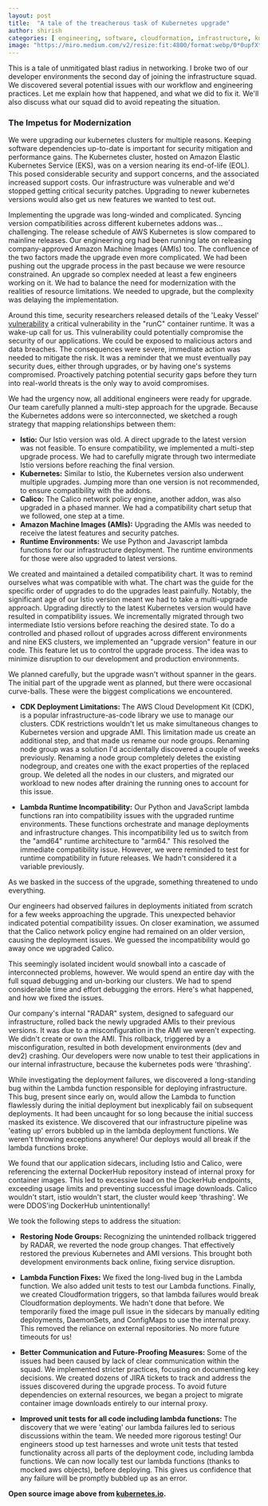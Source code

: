 ```yaml
---
layout: post
title:  "A tale of the treacherous task of Kubernetes upgrade"
author: shirish
categories: [ engineering, software, cloudformation, infrastructure, kubernetes ]
image: "https://miro.medium.com/v2/resize:fit:4800/format:webp/0*0upfXtjqscQ5NQfN.png"
---
```


This is a tale of unmitigated blast radius in networking. I broke two of our developer environments the second day of joining the infrastructure squad. We discovered several potential issues with our workflow and engineering practices. Let me explain how that happened, and what we did to fix it. We'll also discuss what our squad did to avoid repeating the situation. 

### The Impetus for Modernization

We were upgrading our kubernetes clusters for multiple reasons. Keeping software dependencies up-to-date is important for security mitigation and performance gains.  The Kubernetes cluster, hosted on Amazon Elastic Kubernetes Service (EKS), was  on a version nearing its end-of-life (EOL). This posed considerable security and support concerns, and the associated increased support costs. Our infrastructure was vulnerable and we'd stopped getting critical security patches. Upgrading to newer kubernetes versions would also get us new features we wanted to test out.

Implementing the upgrade was long-winded and complicated. Syncing version compatibilities across different kubernetes addons was... challenging. The release schedule of AWS Kubernetes is  slow compared to mainline releases. Our engineering org had been running late on releasing company-approved Amazon Machine Images (AMIs) too. The confluence of the two factors made the upgrade even more complicated. We had been pushing out the upgrade process in the past because we were resource constrained. An upgrade so complex needed at least a few engineers working on it. We had to balance the need for modernization with the realities of resource limitations. We needed to upgrade, but the complexity was delaying the implementation.

Around this time, security researchers released details of the 'Leaky Vessel' [vulnerability](https://snyk.io/blog/leaky-vessels-docker-runc-container-breakout-vulnerabilities/) a critical vulnerability in the "runC" container runtime. It was a wake-up call for us. This vulnerability could potentially compromise the security of our applications.  We could be exposed to malicious actors and data breaches. The consequences were severe, immediate action was needed to mitigate the risk. It was a reminder that we must eventually pay security dues, either through upgrades, or by having one's systems compromised. Proactively patching potential security gaps before they turn into real-world threats is the only way to avoid compromises.

We had the urgency now, all additional engineers were ready for upgrade. Our team carefully planned a multi-step approach for the upgrade. Because the Kubernetes addons were so interconnected, we sketched a rough strategy that mapping relationships between them:

* **Istio:** Our Istio version was old. A direct upgrade to the latest version was not feasible. To ensure compatibility, we implemented a multi-step upgrade process. We had to carefully migrate through two intermediate Istio versions before reaching the final version.
* **Kubernetes:** Similar to Istio, the Kubernetes version also underwent multiple upgrades. Jumping more than one version is not recommended, to ensure compatibility with the addons.
* **Calico:** The Calico network policy engine, another addon, was also upgraded in a phased manner. We had a compatibility chart setup that we followed, one step at a time.
* **Amazon Machine Images (AMIs):** Upgrading the AMIs was needed to receive the latest features and security patches.
* **Runtime Environments:** We use Python and Javascript lambda functions for our infrastructure deployment. The runtime environments for those were also upgraded to latest versions.

We created and maintained a detailed compatibility chart. It was to remind ourselves what was compatible with what. The chart was the guide for the specific order of upgrades to do the upgrades least painfully. Notably, the significant age of our Istio version meant we had to take a multi-upgrade approach. Upgrading directly to the latest Kubernetes version would have resulted in compatibility issues. We incrementally migrated through two intermediate Istio versions before reaching the desired state. To do a controlled and phased rollout of upgrades across different environments and nine EKS clusters, we implemented an "upgrade version" feature in our code. This feature let us to control the upgrade process. The idea was to minimize disruption to our development and production environments.

We planned carefully, but the upgrade wasn't without spanner in the gears. The initial part of the upgrade went as planned, but there were occasional curve-balls. These were the biggest complications we encountered.

* **CDK Deployment Limitations:** The AWS Cloud Development Kit (CDK), is a popular infrastructure-as-code library we use to manage our clusters. CDK restrictions wouldn't let us make simultaneous changes to Kubernetes version and upgrade AMI. This limitation made us create an additional step, and that made us rename our node groups. Renaming node group was a solution I'd accidentally discovered a couple of weeks previously. Renaming a node group completely deletes the existing nodegroup, and creates one with the exact properties of the replaced group. We deleted all the nodes in our clusters, and migrated our workload to new nodes after draining the running ones to account for this issue.

* **Lambda Runtime Incompatibility:** Our Python and JavaScript lambda functions ran into compatibility issues with the upgraded runtime environments. These functions orchestrate and manage deployments and infrastructure changes. This incompatibility led us to switch from the "amd64" runtime architecture to "arm64." This resolved the immediate compatibility issue. However, we were reminded to test for runtime compatibility in future releases. We hadn't considered it a variable previously.

As we basked in the success of the upgrade, something threatened to undo everything.

Our engineers had observed failures in deployments initiated from scratch for a few weeks approaching the upgrade. This unexpected behavior indicated potential compatibility issues. On closer examination, we assumed that the Calico network policy engine had remained on an older version, causing the deployment issues. We guessed the incompatibility would go away once we upgraded Calico.

This seemingly isolated incident would snowball into a cascade of interconnected problems, however. We would spend an entire day with the full squad debugging and un-borking our clusters. We had to spend considerable time and effort debugging the errors. Here's what happened, and how we fixed the issues.

Our company's internal "RADAR" system, designed to safeguard our infrastructure, rolled back the newly upgraded AMIs to their previous versions. It was due to a misconfiguration in the AMI we weren't expecting. We didn't create or own the AMI. This rollback, triggered by a misconfiguration, resulted in both development environments (dev and dev2) crashing. Our developers were now unable to test their applications in our internal infrastructure, because the kubernetes pods were 'thrashing'.

While investigating the deployment failures, we discovered a long-standing bug within the Lambda function responsible for deploying infrastructure. This bug, present since early on, would allow the Lambda to function flawlessly during the initial deployment but inexplicably fail on subsequent deployments. It had been uncaught for so long because the initial success masked its existence. We discovered that our infrastructure pipeline was 'eating up' errors bubbled up in the lambda deployment functions. We weren't throwing exceptions anywhere! Our deploys would all break if the lambda functions broke.

We found that our application sidecars, including Istio and Calico, were referencing the external DockerHub repository instead of internal proxy for container images. This led to excessive load on the DockerHub endpoints, exceeding usage limits and preventing successful image downloads. Calico wouldn't start, istio wouldn't start, the cluster would keep 'thrashing'. We were DDOS'ing DockerHub unintentionally!

We took the following steps to address the situation:

* **Restoring Node Groups:** Recognizing the unintended rollback triggered by RADAR, we reverted the node group changes. That effectively restored the previous Kubernetes and AMI versions. This brought both development environments back online, fixing service disruption.

* **Lambda Function Fixes:** We fixed the long-lived bug in the Lambda function. We also added unit tests to test our Lambda functions. Finally, we created Cloudformation triggers, so that lambda failures would break Cloudformation deployments. We hadn't done that before. We temporarily fixed the image pull issue in the sidecars by manually editing deployments, DaemonSets, and ConfigMaps to use the internal proxy. This removed the reliance on external repositories. No more future timeouts for us!

* **Better Communication and Future-Proofing Measures:** Some of the issues had been caused by lack of clear communication within the squad. We implemented stricter practices, focusing on documenting key decisions. We created dozens of JIRA tickets to track and address the issues discovered during the upgrade process. To avoid future dependencies on external resources, we began a project to migrate container image downloads entirely to our internal proxy.

* **Improved unit tests for all code including lambda functions:** The discovery that we were 'eating' our lambda failures led to serious discussions within the team. We needed more rigorous testing! Our engineers stood up test harnesses and wrote unit tests that tested functionality across all parts of the deployment code, including lambda functions. We can now locally test our lambda functions (thanks to mocked aws objects), before deploying. This gives us confidence that any failure will be promptly bubbled up as an error.

__Open source image above from [kubernetes.io](https://kubernetes.io/).__